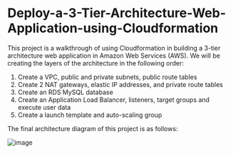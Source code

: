 # Deploy-a-3-Tier-Architecture-Web-Application-using-Cloudformation

This project is a walkthrough of using Cloudformation in building a 3-tier architecture web application in Amazon Web Services (AWS). We will be creating the layers of the architecture in the following order: 

1. Create a VPC, public and private subnets, public route tables
2. Create 2 NAT gateways, elastic IP addresses, and private route tables
3. Create an RDS MySQL database
4. Create an Application Load Balancer, listeners, target groups and execute user data
5. Create a launch template and auto-scaling group

The final architecture diagram of this project is as follows: 

![image](https://github.com/ericksonaspa/Deploy-a-3-Tier-Architecture-Web-Application-using-Cloudformation/assets/77118362/f98b0505-7653-42c0-97d1-74d9b9ffd106)


